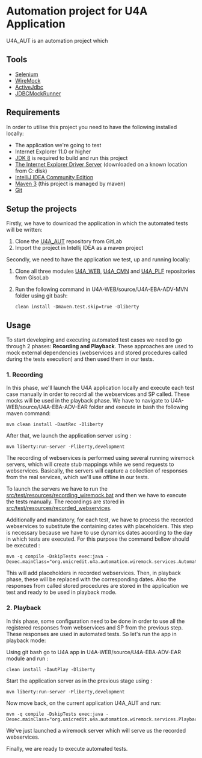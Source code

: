 # Automation project for U4A Application

U4A_AUT is an automation project which

## Tools

- [Selenium](https://www.seleniumhq.org)
- [WireMock](http://wiremock.org/)
- [ActiveJdbc](http://javalite.io/activejdbc)
- [JDBCMockRunner](http://mockrunner.github.io/)

## Requirements

In order to utilise this project you need to have the following installed locally:

- The application we're going to test
- Internet Explorer 11.0 or higher
- [JDK 8](http://www.oracle.com/technetwork/pt/java/javase/downloads/jdk8-downloads-2133151.html) is required to build and run this project
- [The Internet Explorer Driver Server](https://goo.gl/PdgGmZ) (downloaded on a known location from C: disk)
- [IntelliJ IDEA Community Edition](https://www.jetbrains.com/idea/download/#section=windows)
- [Maven 3](https://maven.apache.org/download.cgi) (this project is managed by maven)
- [Git](https://git-scm.com/download/win)


## Setup the projects
Firstly, we have to download the application in which the automated tests will be written:

1. Clone the [U4A_AUT](https://git.gcio.unicredit.eu/RO23/U4A_AUT) repository from GitLab
2. Import the project in Intellij IDEA as a maven project

Secondly, we need to have the application we test, up and running locally:

1. Clone all three modules [U4A_WEB](https://git.gcio.unicredit.eu/RO23/U4A_WEB), [U4A_CMN](https://git.gcio.unicredit.eu/RO23/U4A_CMN) and [U4A_PLF](https://git.gcio.unicredit.eu/RO23/U4A_PLF) repositories from GisoLab
2. Run the following command in U4A-WEB/source/U4A-EBA-ADV-MVN folder using git bash:

    `clean install -Dmaven.test.skip=true -Dliberty`

## Usage

To start developing and executing automated test cases we need to go through 2 phases:  **Recording and Playback**.
These approaches are used to mock external dependencies (webservices and stored procedures called during the tests execution) and then used them in our tests.

### 1. Recording

In this phase, we'll launch the U4A application locally and execute each test case manually in order to record all the webservices and SP called. These mocks will be used in the playback phase.
We have to navigate to U4A-WEB/source/U4A-EBA-ADV-EAR folder and execute in bash the following maven command:

   `mvn clean install -DautRec -Dliberty`

After that, we launch the application server using :

   `mvn liberty:run-server -Pliberty,development`

The recording of webservices is performed using several running wiremock servers, which will create stub mappings while we send requests to webservices. Basically,
the servers will capture a collection of responses from the real services, which we'll use offline in our tests.

To launch the servers we have to run the [src/test/resources/recording_wiremock.bat](recording_wiremock.bat) and then we have to execute the tests manually.
The recordings are stored in [src/test/resources/recorded_webservices](recorded_webservices).

Additionally and mandatory, for each test, we have to process the recorded webservices to substitute the containing dates with placeholders. This step is necessary because we have to
use dynamics dates according to the day in which tests are executed.
For this purpose the command bellow should be executed :

  ```maven
  mvn -q compile -DskipTests exec:java -Dexec.mainClass="org.unicredit.u4a.automation.wiremock.services.Automation"
  ```

This will add placeholders in recorded webservices. Then, in playback phase, these will be replaced with the corresponding dates.
Also the responses from called stored procedures are stored in the application we test and ready to be used in playback mode.

### 2. Playback

In this phase, some configuration need to be done in order to use all the registered responses from webservices and SP from the previous step. These responses are used in automated tests.
So let's run the app in playback mode:

Using git bash go to U4A app in U4A-WEB/source/U4A-EBA-ADV-EAR module and run :

`clean install -DautPlay -Dliberty`

Start the application server as in the previous stage using :

  `mvn liberty:run-server -Pliberty,development`

Now move back, on the current application U4A_AUT and run:
  ```maven
  mvn -q compile -DskipTests exec:java -Dexec.mainClass="org.unicredit.u4a.automation.wiremock.services.PlaybackWiremock"
  ```

We've just launched a wiremock server which will serve us the recorded webservices.

Finally, we are ready to execute automated tests.

















